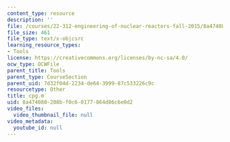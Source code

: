 ```yaml
---
content_type: resource
description: ''
file: /courses/22-312-engineering-of-nuclear-reactors-fall-2015/8a474080208bf0c60177864d86c6e0d2_cpg.m
file_size: 461
file_type: text/x-objcsrc
learning_resource_types:
- Tools
license: https://creativecommons.org/licenses/by-nc-sa/4.0/
ocw_type: OCWFile
parent_title: Tools
parent_type: CourseSection
parent_uid: 7d32f04d-2234-de64-3999-87c533226c9c
resourcetype: Other
title: cpg.m
uid: 8a474080-208b-f0c6-0177-864d86c6e0d2
video_files:
  video_thumbnail_file: null
video_metadata:
  youtube_id: null
---
```

